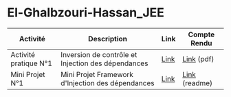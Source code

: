 # El-Ghalbzouri-Hassan_JEE



|Activité|Description|Link|Compte Rendu|     
|--------|-----------|-----|----------------|
|Activité pratique N°1|Inversion de contrôle et Injection des dépendances | [Link](https://github.com/hassanelgh/El-Ghalbzouri-Hassan_JEE/tree/main/1-Activit%C3%A9%20pratique%20N%C2%B01)|[Link](https://github.com/hassanelgh/El-Ghalbzouri-Hassan_JEE/blob/main/1-Activit%C3%A9%20pratique%20N%C2%B01/Activit%C3%A9%20pratique%20N%C2%B01.pdf) (pdf)|
|Mini Projet N°1|Mini Projet Framework d'Injection des dépendances | [Link](https://github.com/hassanelgh/El-Ghalbzouri-Hassan_JEE/tree/main/2-Mini%20Projet%20N%C2%B01)|[Link](https://github.com/hassanelgh/El-Ghalbzouri-Hassan_JEE/blob/main/2-Mini%20Projet%20N%C2%B01/README.md) (readme)|




